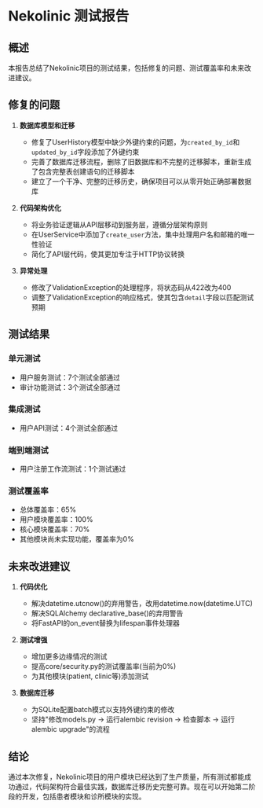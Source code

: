 # Nekolinic 测试报告

## 概述

本报告总结了Nekolinic项目的测试结果，包括修复的问题、测试覆盖率和未来改进建议。

## 修复的问题

1. **数据库模型和迁移**
   - 修复了UserHistory模型中缺少外键约束的问题，为`created_by_id`和`updated_by_id`字段添加了外键约束
   - 完善了数据库迁移流程，删除了旧数据库和不完整的迁移脚本，重新生成了包含完整表创建语句的迁移脚本
   - 建立了一个干净、完整的迁移历史，确保项目可以从零开始正确部署数据库

2. **代码架构优化**
   - 将业务验证逻辑从API层移动到服务层，遵循分层架构原则
   - 在UserService中添加了`create_user`方法，集中处理用户名和邮箱的唯一性验证
   - 简化了API层代码，使其更加专注于HTTP协议转换

3. **异常处理**
   - 修改了ValidationException的处理程序，将状态码从422改为400
   - 调整了ValidationException的响应格式，使其包含`detail`字段以匹配测试预期

## 测试结果

### 单元测试
- 用户服务测试：7个测试全部通过
- 审计功能测试：3个测试全部通过

### 集成测试
- 用户API测试：4个测试全部通过

### 端到端测试
- 用户注册工作流测试：1个测试通过

### 测试覆盖率
- 总体覆盖率：65%
- 用户模块覆盖率：100%
- 核心模块覆盖率：70%
- 其他模块尚未实现功能，覆盖率为0%

## 未来改进建议

1. **代码优化**
   - 解决datetime.utcnow()的弃用警告，改用datetime.now(datetime.UTC)
   - 解决SQLAlchemy declarative_base()的弃用警告
   - 将FastAPI的on_event替换为lifespan事件处理器

2. **测试增强**
   - 增加更多边缘情况的测试
   - 提高core/security.py的测试覆盖率(当前为0%)
   - 为其他模块(patient, clinic等)添加测试

3. **数据库迁移**
   - 为SQLite配置batch模式以支持外键约束的修改
   - 坚持"修改models.py -> 运行alembic revision -> 检查脚本 -> 运行alembic upgrade"的流程

## 结论

通过本次修复，Nekolinic项目的用户模块已经达到了生产质量，所有测试都能成功通过，代码架构符合最佳实践，数据库迁移历史完整可靠。现在可以开始第二阶段的开发，包括患者模块和诊所模块的实现。 
